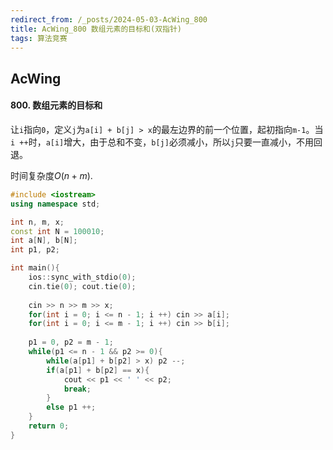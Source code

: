 ```yaml
---
redirect_from: /_posts/2024-05-03-AcWing_800
title: AcWing_800 数组元素的目标和(双指针)
tags: 算法竞赛
---
```


## AcWing

#### 800. 数组元素的目标和

让`i`指向`0`，定义`j`为`a[i] + b[j] > x`的最左边界的前一个位置，起初指向`m-1`。当`i ++`时，`a[i]`增大，由于总和不变，`b[j]`必须减小，所以`j`只要一直减小，不用回退。

时间复杂度$O(n + m)$.

```cpp
#include <iostream>
using namespace std;

int n, m, x;
const int N = 100010;
int a[N], b[N];
int p1, p2;

int main(){
    ios::sync_with_stdio(0);
    cin.tie(0); cout.tie(0);
    
    cin >> n >> m >> x;
    for(int i = 0; i <= n - 1; i ++) cin >> a[i];
    for(int i = 0; i <= m - 1; i ++) cin >> b[i];
    
    p1 = 0, p2 = m - 1;
    while(p1 <= n - 1 && p2 >= 0){
        while(a[p1] + b[p2] > x) p2 --;
        if(a[p1] + b[p2] == x){
            cout << p1 << ' ' << p2;
            break;
        }
        else p1 ++;
    }
    return 0;
}
```
